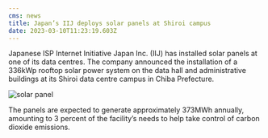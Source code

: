 ```yaml
---
cms: news
title: Japan’s IIJ deploys solar panels at Shiroi campus 
date: 2023-03-10T11:23:19.603Z
---
```

Japanese ISP Internet Initiative Japan Inc. (IIJ) has installed solar panels at one of its data centres. The company announced the installation of a 336kWp rooftop solar power system on the data hall and administrative buildings at its Shiroi data centre campus in Chiba Prefecture.

![solar panel](image10.png "Shiroi data centre campus in Chiba Prefecture.")

The panels are expected to generate approximately 373MWh annually, amounting to 3 percent of the facility’s needs to help take control of carbon dioxide emissions.